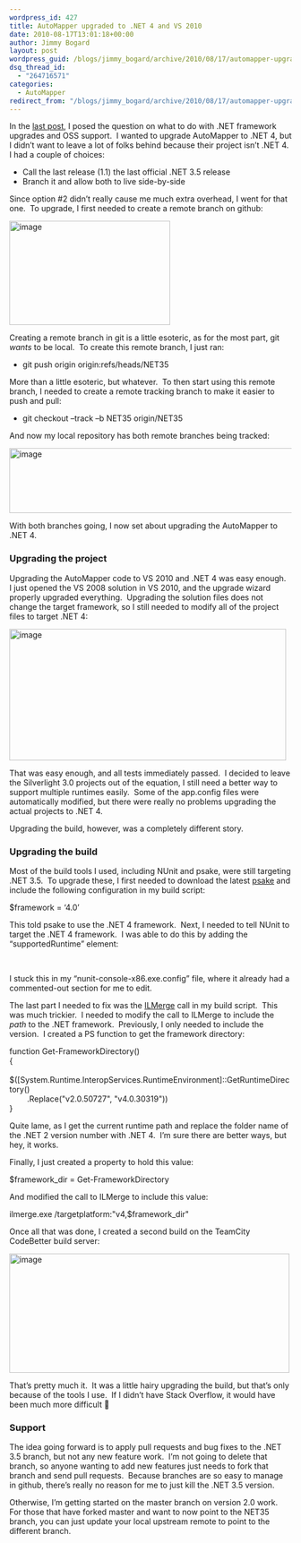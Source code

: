 ```yaml
---
wordpress_id: 427
title: AutoMapper upgraded to .NET 4 and VS 2010
date: 2010-08-17T13:01:18+00:00
author: Jimmy Bogard
layout: post
wordpress_guid: /blogs/jimmy_bogard/archive/2010/08/17/automapper-upgraded-to-net-4-and-vs-2010.aspx
dsq_thread_id:
  - "264716571"
categories:
  - AutoMapper
redirect_from: "/blogs/jimmy_bogard/archive/2010/08/17/automapper-upgraded-to-net-4-and-vs-2010.aspx/"
---
```

In the [last post](http://www.lostechies.com/blogs/jimmy_bogard/archive/2010/08/05/oss-and-the-net-framework-upgrade.aspx), I posed the question on what to do with .NET framework upgrades and OSS support.&#160; I wanted to upgrade AutoMapper to .NET 4, but I didn’t want to leave a lot of folks behind because their project isn’t .NET 4.&#160; I had a couple of choices:

  * Call the last release (1.1) the last official .NET 3.5 release
  * Branch it and allow both to live side-by-side

Since option #2 didn’t really cause me much extra overhead, I went for that one.&#160; To upgrade, I first needed to create a remote branch on github:

[<img style="border-bottom: 0px;border-left: 0px;border-top: 0px;border-right: 0px" border="0" alt="image" src="http://lostechies.com/content/jimmybogard/uploads/2011/03/image_thumb_27123F22.png" width="287" height="186" />](http://lostechies.com/content/jimmybogard/uploads/2011/03/image_7586D18C.png) 

Creating a remote branch in git is a little esoteric, as for the most part, git _wants_ to be local.&#160; To create this remote branch, I just ran:

  * git push origin origin:refs/heads/NET35

More than a little esoteric, but whatever.&#160; To then start using this remote branch, I needed to create a remote tracking branch to make it easier to push and pull:

  * git checkout –track –b NET35 origin/NET35

And now my local repository has both remote branches being tracked:

[<img style="border-bottom: 0px;border-left: 0px;border-top: 0px;border-right: 0px" border="0" alt="image" src="http://lostechies.com/content/jimmybogard/uploads/2011/03/image_thumb_1B104EEE.png" width="507" height="116" />](http://lostechies.com/content/jimmybogard/uploads/2011/03/image_6D8F2F2A.png) 

With both branches going, I now set about upgrading the AutoMapper to .NET 4.

### 

### Upgrading the project

Upgrading the AutoMapper code to VS 2010 and .NET 4 was easy enough.&#160; I just opened the VS 2008 solution in VS 2010, and the upgrade wizard properly upgraded everything.&#160; Upgrading the solution files does not change the target framework, so I still needed to modify all of the project files to target .NET 4:

[<img style="border-bottom: 0px;border-left: 0px;border-top: 0px;border-right: 0px" border="0" alt="image" src="http://lostechies.com/content/jimmybogard/uploads/2011/03/image_thumb_3DF1109E.png" width="494" height="235" />](http://lostechies.com/content/jimmybogard/uploads/2011/03/image_05B29986.png) 

That was easy enough, and all tests immediately passed.&#160; I decided to leave the Silverlight 3.0 projects out of the equation, I still need a better way to support multiple runtimes easily.&#160; Some of the app.config files were automatically modified, but there were really no problems upgrading the actual projects to .NET 4.

Upgrading the build, however, was a completely different story.

### Upgrading the build

Most of the build tools I used, including NUnit and psake, were still targeting .NET 3.5.&#160; To upgrade these, I first needed to download the latest [psake](https://github.com/JamesKovacs/psake) and include the following configuration in my build script:

$framework = &#8216;4.0&#8217;

This told psake to use the .NET 4 framework.&#160; Next, I needed to tell NUnit to target the .NET 4 framework.&#160; I was able to do this by adding the “supportedRuntime” element:

<startup>   
&#160;&#160;&#160; <requiredRuntime version="v4.0.20506" />   
</startup>

I stuck this in my “nunit-console-x86.exe.config” file, where it already had a commented-out section for me to edit.

The last part I needed to fix was the [ILMerge](http://research.microsoft.com/en-us/people/mbarnett/ilmerge.aspx) call in my build script.&#160; This was much trickier.&#160; I needed to modify the call to ILMerge to include the _path_ to the .NET framework.&#160; Previously, I only needed to include the version.&#160; I created a PS function to get the framework directory:

function Get-FrameworkDirectory()   
{   
&#160;&#160;&#160; $([System.Runtime.InteropServices.RuntimeEnvironment]::GetRuntimeDirectory()   
&#160;&#160;&#160;&#160;&#160;&#160;&#160; .Replace("v2.0.50727", "v4.0.30319"))   
}

Quite lame, as I get the current runtime path and replace the folder name of the .NET 2 version number with .NET 4.&#160; I’m sure there are better ways, but hey, it works.

Finally, I just created a property to hold this value:

$framework_dir = Get-FrameworkDirectory

And modified the call to ILMerge to include this value:

ilmerge.exe /targetplatform:"v4,$framework_dir"

Once all that was done, I created a second build on the TeamCity CodeBetter build server:

[<img style="border-bottom: 0px;border-left: 0px;border-top: 0px;border-right: 0px" border="0" alt="image" src="http://lostechies.com/content/jimmybogard/uploads/2011/03/image_thumb_58BD36AA.png" width="500" height="213" />](http://lostechies.com/content/jimmybogard/uploads/2011/03/image_325B535F.png) 

That’s pretty much it.&#160; It was a little hairy upgrading the build, but that’s only because of the tools I use.&#160; If I didn’t have Stack Overflow, it would have been much more difficult 🙂

### 

### Support

The idea going forward is to apply pull requests and bug fixes to the .NET 3.5 branch, but not any new feature work.&#160; I’m not going to delete that branch, so anyone wanting to add new features just needs to fork that branch and send pull requests.&#160; Because branches are so easy to manage in github, there’s really no reason for me to just kill the .NET 3.5 version.

Otherwise, I’m getting started on the master branch on version 2.0 work.&#160; For those that have forked master and want to now point to the NET35 branch, you can just update your local upstream remote to point to the different branch.